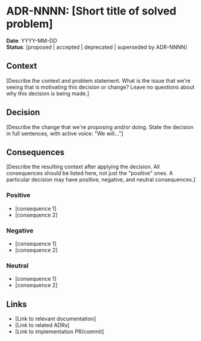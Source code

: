 # ADR-NNNN: [Short title of solved problem]

**Date**: YYYY-MM-DD  
**Status**: [proposed | accepted | deprecated | superseded by ADR-NNNN]

## Context

[Describe the context and problem statement. What is the issue that we're seeing that is motivating this decision or change? Leave no questions about why this decision is being made.]

## Decision

[Describe the change that we're proposing and/or doing. State the decision in full sentences, with active voice: "We will..."]

## Consequences

[Describe the resulting context after applying the decision. All consequences should be listed here, not just the "positive" ones. A particular decision may have positive, negative, and neutral consequences.]

### Positive
- [consequence 1]
- [consequence 2]

### Negative
- [consequence 1]
- [consequence 2]

### Neutral
- [consequence 1]
- [consequence 2]

## Links

- [Link to relevant documentation]
- [Link to related ADRs]
- [Link to implementation PR/commit]